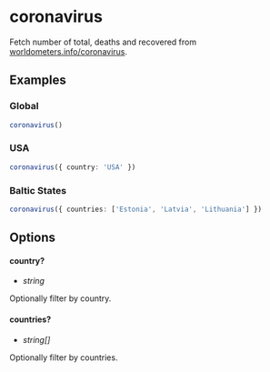 # coronavirus

Fetch number of total, deaths and recovered from
[worldometers.info/coronavirus](https://www.worldometers.info/coronavirus/).

## Examples

### Global

```ts
coronavirus()
```

### USA

```ts
coronavirus({ country: 'USA' })
```

### Baltic States

```ts
coronavirus({ countries: ['Estonia', 'Latvia', 'Lithuania'] })
```

## Options

#### country?
- _string_

Optionally filter by country.

#### countries?
- _string[]_

Optionally filter by countries.
